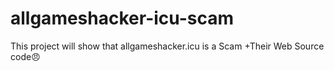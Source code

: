 # allgameshacker-icu-scam
This project will show that allgameshacker.icu is a Scam +Their Web Source code😠
